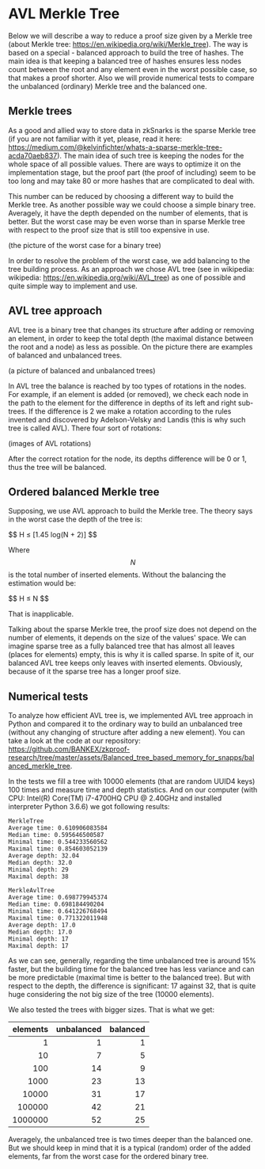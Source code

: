# AVL Merkle Tree

Below we will describe a way to reduce a proof size given by a Merkle tree (about Merkle tree: https://en.wikipedia.org/wiki/Merkle_tree). The way is based on a special - balanced approach to build the tree of hashes. The main idea is that keeping a balanced tree of hashes ensures less nodes count between the root and any element even in the worst possible case, so that makes a proof shorter. Also we will provide numerical tests to compare the unbalanced (ordinary) Merkle tree and the balanced one.

## Merkle trees

As a good and allied way to store data in zkSnarks is the sparse Merkle tree (if you are not familiar with it yet, please, read it here: https://medium.com/@kelvinfichter/whats-a-sparse-merkle-tree-acda70aeb837). The main idea of such tree is keeping the nodes for the whole space of all possible values. There are ways to optimize it on the implementation stage, but the proof part (the proof of including) seem to be too long and may take 80 or more hashes that are complicated to deal with.

This number can be reduced by choosing a different way to build the Merkle tree. As another possible way we could choose a simple binary tree. Averagely, it have the depth depended on the number of elements, that is better. But the worst case may be even worse than in sparse Merkle tree with respect to the proof size that is still too expensive in use.

(the picture of the worst case for a binary tree)

In order to resolve the problem of the worst case, we add balancing to the tree building process. As an approach we chose AVL tree (see in wikipedia: wikipedia: https://en.wikipedia.org/wiki/AVL_tree) as one of possible and quite simple way to implement and use.

## AVL tree approach

AVL tree is a binary tree that changes its structure after adding or removing an element, in order to keep the total depth (the maximal distance between the root and a node) as less as possible. On the picture there are examples of balanced and unbalanced trees.

(a picture of balanced and unbalanced trees)

In AVL tree the balance is reached by too types of rotations in the nodes. For example, if an element is added (or removed), we check each node in the path to the element for the difference in depths of its left and right sub-trees. If the difference is 2 we make a rotation according to the rules invented and discovered by Adelson-Velsky and Landis (this is why such tree is called AVL). There four sort of rotations:

(images of AVL rotations)

After the correct rotation for the node, its depths difference will be 0 or 1, thus the tree will be balanced.

## Ordered balanced Merkle tree

Supposing, we use AVL approach to build the Merkle tree. The theory says in the worst case the depth of the tree is:

$$ H $\leq$ [1.45 log(N + 2)] $$

Where $$ N $$ is the total number of inserted elements. Without the balancing the estimation would be:

$$ H $\leq$ N $$

That is inapplicable.

Talking about the sparse Merkle tree, the proof size does not depend on the number of elements, it depends on the size of the values' space. We can imagine sparse tree as a fully balanced tree that has almost all leaves (places for elements) empty, this is why it is called sparse. In spite of it, our balanced AVL tree keeps only leaves with inserted elements. Obviously, because of it the sparse tree has a longer proof size.

## Numerical tests

To analyze how efficient AVL tree is, we implemented AVL tree approach in Python and compared it to the ordinary way to build an unbalanced tree (without any changing of structure after adding a new element). You can take a look at the code at our repository: https://github.com/BANKEX/zkproof-research/tree/master/assets/Balanced_tree_based_memory_for_snapps/balanced_merkle_tree.

In the tests we fill a tree with 10000 elements (that are random UUID4 keys) 100 times and measure time and depth statistics. And on our computer (with CPU: Intel(R) Core(TM) i7-4700HQ CPU @ 2.40GHz and installed interpreter Python 3.6.6) we got following results:

```
MerkleTree
Average time: 0.610906083584
Median time: 0.595646500587
Minimal time: 0.544233560562
Maximal time: 0.854603052139
Average depth: 32.04
Median depth: 32.0
Minimal depth: 29
Maximal depth: 38

MerkleAvlTree
Average time: 0.698779945374
Median time: 0.698184490204
Minimal time: 0.641226768494
Maximal time: 0.771322011948
Average depth: 17.0
Median depth: 17.0
Minimal depth: 17
Maximal depth: 17
```

As we can see, generally, regarding the time unbalanced tree is around 15% faster, but the building time for the balanced tree has less variance and can be more predictable (maximal time is better to the balanced tree). But with respect to the depth, the difference is significant: 17 against 32, that is quite huge considering the not big size of the tree (10000 elements).

We also tested the trees with bigger sizes. That is what we get:

|elements |unbalanced|balanced|
|--------:|---------:|-------:|
|1        |1         |1       |
|10       |7         |5       |
|100      |14        |9       |
|1000     |23        |13      |
|10000    |31        |17      |
|100000   |42        |21      |
|1000000  |52        |25      |

Averagely, the unbalanced tree is two times deeper than the balanced one. But we should keep in mind that it is a typical (random) order of the added elements, far from the worst case for the ordered binary tree.
